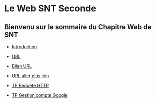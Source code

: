 
# Le Web SNT Seconde

Bienvenu sur le sommaire du Chapitre Web de SNT
--

- [Introduction](./INTRO.md)  
  
- [URL](./URL.md)
  
- [Bilan URL](./BILAN_URL.md)
  
- [URL aller plus loin](./URL_PLUS_LOIN.md)  
 
- [TP Requête HTTP](./Requete_HTTP.pdf)  
  
- [TP Gestion compte Google](./Gestion_Compte_google.pdf)
